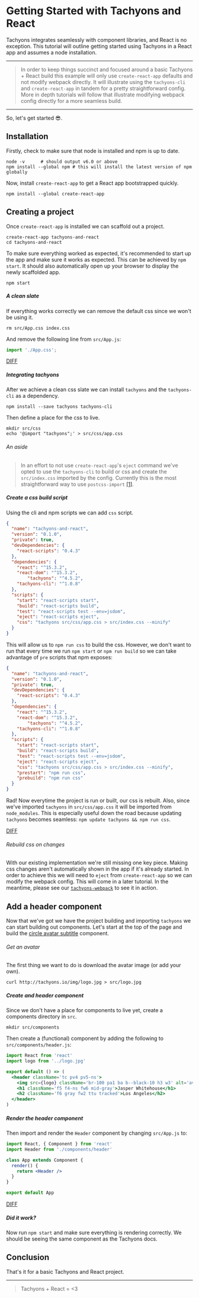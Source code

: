 # Getting Started with Tachyons and React

Tachyons integrates seamlessly with component libraries, and React is no exception.
This tutorial will outline getting started using Tachyons in a React app and assumes a node installation.

***

> In order to keep things succinct and focused around a basic Tachyons + React build this example will only use `create-react-app` defaults and not modify webpack directly.
> It will illustrate using the `tachyons-cli` and `create-react-app` in tandem for a pretty straightforward config.
> More in depth tutorials will follow that illustrate modifying webpack config directly for a more seamless build.
***

So, let's get started :sunglasses:.

## Installation

Firstly, check to make sure that node is installed and npm is up to date.

```
node -v      # should output v6.0 or above
npm install --global npm # this will install the latest version of npm globally
```

Now, install `create-react-app` to get a React app bootstrapped quickly.

```
npm install --global create-react-app
```

## Creating a project

Once `create-react-app` is installed we can scaffold out a project.

```
create-react-app tachyons-and-react
cd tachyons-and-react
```

To make sure everything worked as expected, it's recommended to start up the app and make sure it works as expected.
This can be achieved by `npm start`.
It should also automatically open up your browser to display the newly scaffolded app.

```
npm start
```

##### A clean slate

If everything works correctly we can remove the default css since we won't be using it.

```
rm src/App.css index.css
```

And remove the following line from `src/App.js`:

```jsx
import './App.css';
```

[DIFF](https://github.com/johnotander/tachyons-and-react/commit/d5f6762683556b1ce3aa706341596ea55cfbd724)

##### Integrating tachyons

After we achieve a clean css slate we can install `tachyons` and the `tachyons-cli` as a dependency.

```
npm install --save tachyons tachyons-cli
```

Then define a place for the css to live.

```
mkdir src/css
echo '@import "tachyons";' > src/css/app.css
```

###### An aside

> In an effort to not use `create-react-app`'s `eject` command we've opted to use the `tachyons-cli` to build or css and create the `src/index.css` imported by the config. Currently this is the most straightforward way to use `postcss-import` [[1]](https://github.com/facebookincubator/create-react-app/issues/78).

##### Create a css build script

Using the cli and npm scripts we can add `css` script.

```json
{
  "name": "tachyons-and-react",
  "version": "0.1.0",
  "private": true,
  "devDependencies": {
    "react-scripts": "0.4.3"
  },
  "dependencies": {
    "react": "^15.3.2",
    "react-dom": "^15.3.2",
		"tachyons": "^4.5.2",
    "tachyons-cli": "^1.0.8"
  },
  "scripts": {
    "start": "react-scripts start",
    "build": "react-scripts build",
    "test": "react-scripts test --env=jsdom",
    "eject": "react-scripts eject",
    "css": "tachyons src/css/app.css > src/index.css --minify"
  }
}
```

This will allow us to `npm run css` to build the css.
However, we don't want to run that every time we run `npm start` or `npm run build` so we can take advantage of `pre` scripts that npm exposes:

```json
{
  "name": "tachyons-and-react",
  "version": "0.1.0",
  "private": true,
  "devDependencies": {
    "react-scripts": "0.4.3"
  },
  "dependencies": {
    "react": "^15.3.2",
    "react-dom": "^15.3.2",
		"tachyons": "^4.5.2",
    "tachyons-cli": "^1.0.8"
  },
  "scripts": {
    "start": "react-scripts start",
    "build": "react-scripts build",
    "test": "react-scripts test --env=jsdom",
    "eject": "react-scripts eject",
    "css": "tachyons src/css/app.css > src/index.css --minify",
    "prestart": "npm run css",
    "prebuild": "npm run css"
  }
}
```

Rad! Now everytime the project is run or built, our css is rebuilt.
Also, since we've imported `tachyons` in `src/css/app.css` it will be imported from `node_modules`.
This is especially useful down the road because updating `tachyons` becomes seamless: `npm update tachyons && npm run css`.

[DIFF](https://github.com/johnotander/tachyons-and-react/commit/22deea9bc5cf9fcb8fed7bd68629c3d67e9b17f7)

###### Rebuild css on changes

With our existing implementation we're still missing one key piece.
Making css changes aren't automatically shown in the app if it's already started.
In order to achieve this we will need to `eject` from `create-react-app` so we can modify the webpack config.
This will come in a later tutorial.
In the meantime, please see our [`tachyons-webpack`](https://github.com/tachyons-css/tachyons-webpack) to see it in action.

## Add a header component

Now that we've got we have the project building and importing `tachyons` we can start building out components.
Let's start at the top of the page and build the [circle avatar subtitle](http://tachyons.io/components/headers/circle-avatar-title-subtitle/) component.

###### Get an avatar

The first thing we want to do is download the avatar image (or add your own).

```
curl http://tachyons.io/img/logo.jpg > src/logo.jpg
```

##### Create and header component

Since we don't have a place for components to live yet, create a components directory in `src`.

```
mkdir src/components
```

Then create a (functional) component by adding the following to `src/components/header.js`:

```jsx
import React from 'react'
import logo from '../logo.jpg'

export default () => (
  <header className='tc pv4 pv5-ns'>
    <img src={logo} className='br-100 pa1 ba b--black-10 h3 w3' alt='avatar' />
    <h1 className='f5 f4-ns fw6 mid-gray'>Jasper Whitehouse</h1>
    <h2 className='f6 gray fw2 ttu tracked'>Los Angeles</h2>
  </header>
)
```

##### Render the header component

Then import and render the `Header` component by changing `src/App.js` to:

```jsx
import React, { Component } from 'react'
import Header from './components/header'

class App extends Component {
  render() {
    return <Header />
  }
}

export default App
```

[DIFF](https://github.com/johnotander/tachyons-and-react/commit/2d7b2f85ea3564d1b5c4b4827678b9ad00d4de0c)

##### Did it work?

Now run `npm start` and make sure everything is rendering correctly.
We should be seeing the same component as the Tachyons docs.

## Conclusion

That's it for a basic Tachyons and React project.

***

> Tachyons + React = <3
